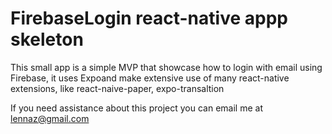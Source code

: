 # FirebaseLogin react-native appp skeleton

This small app is a simple MVP that showcase how to login with email using Firebase, it uses Expoand make extensive use of many react-native extensions, like react-naive-paper, expo-transaltion

If you need assistance about this project you can email me at lennaz@gmail.com
